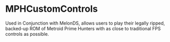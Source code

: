 # MPHCustomControls
Used in Conjunction with MelonDS, allows users to play their legally ripped, backed-up ROM of Metroid Prime Hunters with as close to traditional FPS controls as possible.
